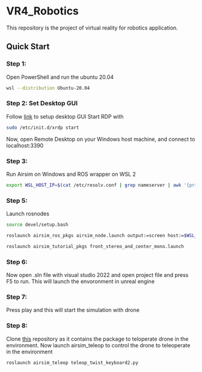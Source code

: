 # VR4_Robotics
This repository is the project of virtual reality for robotics application.
## Quick Start
### Step 1:
Open PowerShell and run the ubuntu 20.04
```bash
wsl --distribution Ubuntu-20.04
```
### Step 2: Set Desktop GUI
Follow [link](https://hub.tcno.co/windows/wsl/desktop-gui/) to setup desktop GUI
Start RDP with
```bash
sudo /etc/init.d/xrdp start
```
Now, open Remote Desktop on your Windows host machine, and connect to localhost:3390
### Step 3: 
Run Airsim on Windows and ROS wrapper on WSL 2
```bash
export WSL_HOST_IP=$(cat /etc/resolv.conf | grep nameserver | awk '{print $2}')
```
### Step 5:
Launch rosnodes 
```bash
source devel/setup.bash
```
```bash
roslaunch airsim_ros_pkgs airsim_node.launch output:=screen host:=$WSL_HOST_IP
```
```bash
roslaunch airsim_tutorial_pkgs front_stereo_and_center_mono.launch
```
### Step 6:
Now open .sln file with visual studio 2022 and open project file and press F5 to run. This will launch the envoronment in unreal engine 
### Step 7: 
Press play and this will start the simulation with drone
### Step 8:
Clone [this](https://github.com/DarekLin/AS_RoS_Teleop.git) repository as it contains the package to teloperate drone in the environment. 
Now launch airsim_teleop to control the drone to teleoperate in the environment 
```bash
roslaunch airsim_teleop teleop_twist_keyboard2.py
```
